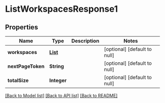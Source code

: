 # ListWorkspacesResponse1
## Properties

| Name | Type | Description | Notes |
|------------ | ------------- | ------------- | -------------|
| **workspaces** | [**List**](Workspace1.md) |  | [optional] [default to null] |
| **nextPageToken** | **String** |  | [optional] [default to null] |
| **totalSize** | **Integer** |  | [optional] [default to null] |

[[Back to Model list]](../README.md#documentation-for-models) [[Back to API list]](../README.md#documentation-for-api-endpoints) [[Back to README]](../README.md)

